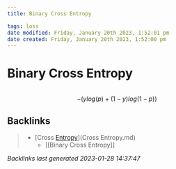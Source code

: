 ```yaml
---
title: Binary Cross Entropy

tags: loss 
date modified: Friday, January 20th 2023, 1:52:01 pm
date created: Friday, January 20th 2023, 1:52:00 pm
---
```


# Binary Cross Entropy
```toc
```

$$-(ylog(p)+(1-y)log(1-p))$$

## Backlinks

> - [Cross [Entropy](Entropy.md)](Cross Entropy.md)
>   - [[Binary Cross Entropy]]

_Backlinks last generated 2023-01-28 14:37:47_
